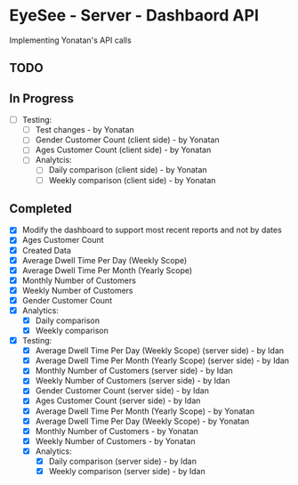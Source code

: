 # EyeSee - Server - Dashbaord API
Implementing Yonatan's API calls

## TODO
## In Progress
- [ ] Testing:
    - [ ] Test changes - by Yonatan
    - [ ] Gender Customer Count (client side) - by Yonatan
    - [ ] Ages Customer Count (client side) - by Yonatan
    - [ ] Analytcis:
        - [ ] Daily comparison (client side) - by Yonatan
        - [ ] Weekly comparison (client side) - by Yonatan

## Completed
- [x] Modify the dashboard to support most recent reports and not by dates
- [x] Ages Customer Count
- [x] Created Data
- [x] Average Dwell Time Per Day (Weekly Scope)
- [x] Average Dwell Time Per Month (Yearly Scope)
- [x] Monthly Number of Customers
- [x] Weekly Number of Customers
- [x] Gender Customer Count
- [x] Analytics:
    - [x] Daily comparison
    - [x] Weekly comparison
- [x] Testing:
    - [x] Average Dwell Time Per Day (Weekly Scope) (server side) - by Idan
    - [x] Average Dwell Time Per Month (Yearly Scope) (server side) - by Idan
    - [x] Monthly Number of Customers (server side) - by Idan
    - [x] Weekly Number of Customers (server side) - by Idan
    - [x] Gender Customer Count (server side) - by Idan
    - [x] Ages Customer Count (server side) - by Idan
    - [x] Average Dwell Time Per Month (Yearly Scope) - by Yonatan
    - [x] Average Dwell Time Per Day (Weekly Scope) - by Yonatan
    - [x] Monthly Number of Customers - by Yonatan
    - [x] Weekly Number of Customers - by Yonatan
    - [x] Analytics:
        - [x] Daily comparison (server side) - by Idan
        - [x] Weekly comparison (server side) - by Idan